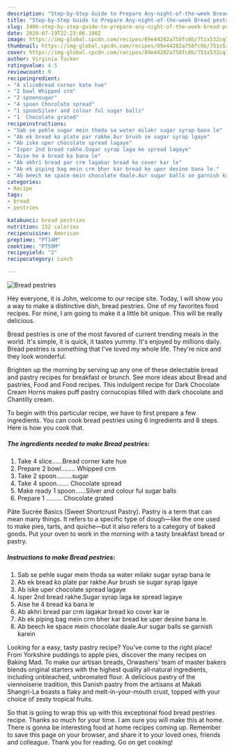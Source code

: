 ```yaml
---
description: "Step-by-Step Guide to Prepare Any-night-of-the-week Bread pestries"
title: "Step-by-Step Guide to Prepare Any-night-of-the-week Bread pestries"
slug: 3406-step-by-step-guide-to-prepare-any-night-of-the-week-bread-pestries
date: 2020-07-19T22:23:06.198Z
image: https://img-global.cpcdn.com/recipes/89e44202a758fc0b/751x532cq70/bread-pestries-recipe-main-photo.jpg
thumbnail: https://img-global.cpcdn.com/recipes/89e44202a758fc0b/751x532cq70/bread-pestries-recipe-main-photo.jpg
cover: https://img-global.cpcdn.com/recipes/89e44202a758fc0b/751x532cq70/bread-pestries-recipe-main-photo.jpg
author: Virginia Tucker
ratingvalue: 4.5
reviewcount: 9
recipeingredient:
- "4 sliceBread corner kate hue"
- "2 bowl Whipped crm"
- "2 spoonsugar"
- "4 spoon Chocolate spread"
- "1 spoonSilver and colour ful sugar balls"
- "1  Chocolate grated"
recipeinstructions:
- "Sab se pehle sugar mein thoda sa water milakr sugar syrap bana le"
- "Ab ek bread ko plate par rakhe.Aur brush se sugar syrap lgaye"
- "Ab iske uper chocolate spread lagaye"
- "Isper 2nd bread rakhe.Sugar syrap laga ke spread lagaye"
- "Aise he 4 bread ka bana le"
- "Ab akhri bread par crm lagakar bread ko cover kar le"
- "Ab ek piping bag mein crm bher kar bread ke uper desine bana le."
- "Ab beech ke space mein chocolate daale.Aur sugar balls se garnish karein"
categories:
- Recipe
tags:
- bread
- pestries

katakunci: bread pestries 
nutrition: 152 calories
recipecuisine: American
preptime: "PT14M"
cooktime: "PT50M"
recipeyield: "2"
recipecategory: Lunch

---
```



![Bread pestries](https://img-global.cpcdn.com/recipes/89e44202a758fc0b/751x532cq70/bread-pestries-recipe-main-photo.jpg)

Hey everyone, it is John, welcome to our recipe site. Today, I will show you a way to make a distinctive dish, bread pestries. One of my favorites food recipes. For mine, I am going to make it a little bit unique. This will be really delicious.

Bread pestries is one of the most favored of current trending meals in the world. It's simple, it is quick, it tastes yummy. It's enjoyed by millions daily. Bread pestries is something that I've loved my whole life. They're nice and they look wonderful.

Brighten up the morning by serving up any one of these delectable bread and pastry recipes for breakfast or brunch. See more ideas about Bread and pastries, Food and Food recipes. This indulgent recipe for Dark Chocolate Cream Horns makes puff pastry cornucopias filled with dark chocolate and Chantilly cream.


To begin with this particular recipe, we have to first prepare a few ingredients. You can cook bread pestries using 6 ingredients and 8 steps. Here is how you cook that.

<!--inarticleads1-->

##### The ingredients needed to make Bread pestries:

1. Take 4 slice......Bread corner kate hue
1. Prepare 2 bowl........ Whipped crm
1. Take 2 spoon.........sugar
1. Take 4 spoon....... Chocolate spread
1. Make ready 1 spoon......Silver and colour ful sugar balls
1. Prepare 1 ......... Chocolate grated


Pâte Sucrée Basics (Sweet Shortcrust Pastry). Pastry is a term that can mean many things. It refers to a specific type of dough—like the one used to make pies, tarts, and quiche—but it also refers to a category of baked goods. Put your oven to work in the morning with a tasty breakfast bread or pastry. 

<!--inarticleads2-->

##### Instructions to make Bread pestries:

1. Sab se pehle sugar mein thoda sa water milakr sugar syrap bana le
1. Ab ek bread ko plate par rakhe.Aur brush se sugar syrap lgaye
1. Ab iske uper chocolate spread lagaye
1. Isper 2nd bread rakhe.Sugar syrap laga ke spread lagaye
1. Aise he 4 bread ka bana le
1. Ab akhri bread par crm lagakar bread ko cover kar le
1. Ab ek piping bag mein crm bher kar bread ke uper desine bana le.
1. Ab beech ke space mein chocolate daale.Aur sugar balls se garnish karein


Looking for a easy, tasty pastry recipe? You&#39;ve come to the right place! From Yorkshire puddings to apple pies, discover the many recipes on Baking Mad. To make our artisan breads, Orwashers&#39; team of master bakers blends original starters with the highest quality all‐natural ingredients, including unbleached, unbromated flour. A delicious pastry of the viennoiserie tradition, this Danish pastry from the artisans at Makati Shangri-La boasts a flaky and melt-in-your-mouth crust, topped with your choice of zesty tropical fruits. 

So that is going to wrap this up with this exceptional food bread pestries recipe. Thanks so much for your time. I am sure you will make this at home. There is gonna be interesting food at home recipes coming up. Remember to save this page on your browser, and share it to your loved ones, friends and colleague. Thank you for reading. Go on get cooking!
